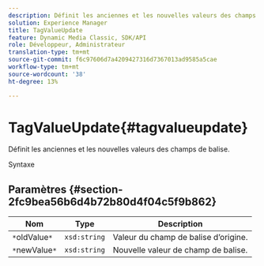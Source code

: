 ```yaml
---
description: Définit les anciennes et les nouvelles valeurs des champs de balise.
solution: Experience Manager
title: TagValueUpdate
feature: Dynamic Media Classic, SDK/API
role: Développeur, Administrateur
translation-type: tm+mt
source-git-commit: f6c97606d7a4209427316d7367013ad9585a5cae
workflow-type: tm+mt
source-wordcount: '38'
ht-degree: 13%

---
```



# TagValueUpdate{#tagvalueupdate}

Définit les anciennes et les nouvelles valeurs des champs de balise.

Syntaxe

## Paramètres {#section-2fc9bea56b6d4b72b80d4f04c5f9b862}

| Nom | Type | Description |
|---|---|---|
| `*`oldValue`*` | `xsd:string` | Valeur du champ de balise d’origine. |
| `*`newValue`*` | `xsd:string` | Nouvelle valeur de champ de balise. |

